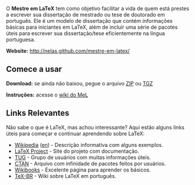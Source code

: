 O **Mestre em LaTeX** tem como objetivo facilitar a vida de quem está prestes a escrever sua dissertação de mestrado ou tese de doutorado em português. Ele é um modelo de dissertação que contém informações básicas para iniciantes em LaTeX, além de incluir uma série de pacotes úteis para escrever sua dissertação/tese eficientemente na língua portuguesa.

**Website:** http://nelas.github.com/mestre-em-latex/

## Comece a usar

**Download:** se ainda não baixou, pegue o arquivo [ZIP](https://github.com/nelas/mestre-em-latex/zipball/master) ou [TGZ](https://github.com/nelas/mestre-em-latex/tarball/master)

**Instruções:** acesse o [wiki do MeL](https://github.com/nelas/mestre-em-latex/wiki)

## Links Relevantes

Não sabe o que é LaTeX, mas achou interessante? Aqui estão alguns links úteis para começar e continuar aprendendo sobre LaTeX:

* [Wikipedia](http://pt.wikipedia.org/wiki/LaTeX) ([en](http://en.wikipedia.org/wiki/LaTeX)) - Descrição informativa com alguns exemplos.
* [LaTeX Project](http://www.latex-project.org/) - Site do projeto com documentação.
* [TUG](http://www.tug.org/) - Grupo de usuários com muitas informações úteis.
* [CTAN](http://www.ctan.org/) - Arquivo com infinidade de pacotes feitos por usuários.
* [Wikibooks](http://en.wikibooks.org/wiki/LaTeX/) - Excelente página para aprender os básicos.
* [TeX-BR](http://www.tex-br.org/) - Wiki sobre LaTeX em português.
